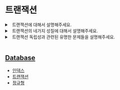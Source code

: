 # 트랜잭션

<details>
<summary>&nbsp; 트랜잭션에 대해서 설명해주세요.</summary>

---

- 데이터베이스의 상태를 변환시키는, 한꺼번에 모두 수행되어야할 일련의 연산을 말합니다.

---

</details>

<details>
<summary>&nbsp; 트랜잭션의 네가지 성질에 대해서 설명해주세요.</summary>

---

- 원자성
  - 트랜잭션은 포함된 모든 연산이 성공하거나, 실패하거나. 둘 중 하나의 결과를 가져야합니다.
- 일관성
  - 트랜잭션 처리 이후에도 기존 데이터 모델의 모든 제약 조건을 만족해야합니다.
  - 트랜잭션의 이행으로 기존 데이터 모델을 변경하지 않습니다.
- 독립성
  - 트랜잭션 간의 간섭을 최소화해야합니다.
- 영속성
  - 트랜잭션이 수행되면 그 결과가 영원히 반영되어야 합니다.

---

</details>

<details>
<summary>&nbsp; 트랜잭션 독립성과 관련된 유명한 문제들을 설명해주세요.</summary>

---

- Dirty Read Problem
  - 한 트랜잭션에서 변경한 값을 다른 트랜잭션에서 읽을 때 발생하는 문제를 말합니다.
- Non-repeatable Read Problem
  - 한 트랜잭션에서 같은 값을 두 번 읽었을 때 각각 다른 값이 읽히는 경우를 말합니다.
- Phantom Read Problem
  - 주로 통계나 분석, aggregation function 등을 수행하는 쿼리에서 잘못된 값이 들어오는 경우를 말합니다.

---

</details>

<br>

## [Database](./README.md)

- [인덱스](./인덱스.md)
- [트랜잭션](./트랜잭션.md)
- [정규형](./정규형.md)

